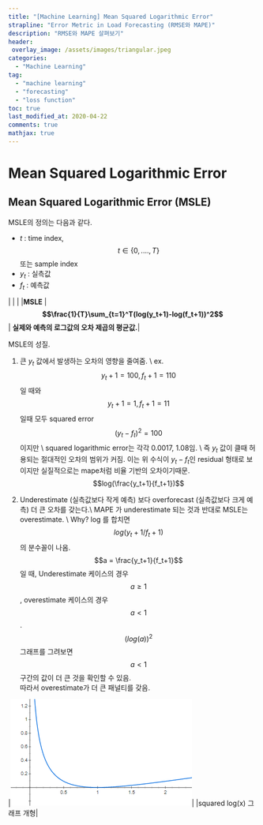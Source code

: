 ```yaml
---
title: "[Machine Learning] Mean Squared Logarithmic Error"
strapline: "Error Metric in Load Forecasting (RMSE와 MAPE)"
description: "RMSE와 MAPE 살펴보기"
header:
 overlay_image: /assets/images/triangular.jpeg
categories:
  - "Machine Learning"
tag:
  - "machine learning"
  - "forecasting"
  - "loss function"
toc: true
last_modified_at: 2020-04-22
comments: true
mathjax: true
---
```


# Mean Squared Logarithmic Error

## Mean Squared Logarithmic Error (MSLE)

MSLE의 정의는 다음과 같다.
- $t$ : time index, $$t\in \{ 0,....,T \}$$ 또는 sample index
- $y_t$ : 실측값
- $f_t$ : 예측값

| | |
|**MSLE** |**$$\frac{1}{T}\sum_{t=1}^T(log(y_t+1)-log(f_t+1))^2$$** | **실제와 예측의 로그값의 오차 제곱의 평균값.**|

MSLE의 성질.

1. 큰 $y_t$ 값에서 발생하는 오차의 영향을 줄여줌. \\
ex. $$y_t+1=100, f_t+1=110$$ 일 때와 $$y_t+1=1, f_t+1=11$$ 일때 모두 squared error $$(y_t-f_t)^2=100$$이지만 \\
squared logarithmic error는 각각 0.0017, 1.08임. \\
즉 $y_t$ 값이 클때 허용되는 절대적인 오차의 범위가 커짐. 이는 위 수식이 $y_t-f_t$인 residual 형태로 보이지만 실질적으로는 mape처럼 비율 기반의 오차이기때문.<br>
$$log(\frac{y_t+1}{f_t+1})$$

2. Underestimate (실측값보다 작게 예측) 보다 overforecast (실측값보다 크게 예측) 더 큰 오차를 갖는다.\\
MAPE 가 underestimate 되는 것과 반대로 MSLE는 overestimate. \\
Why? log 를 합치면 $$log(y_t+1/f_t+1)$$의 분수꼴이 나옴. $$a = \frac{y_t+1}{f_t+1}$$ 일 때, Underestimate 케이스의 경우 $$a\geq1$$, overestimate 케이스의 경우 $$a<1$$. <br> 
$$(log(a))^2$$ 그래프를 그려보면 $$a<1$$ 구간의 값이 더 큰 것을 확인할 수 있음. <br>
따라서 overestimate가 더 큰 패널티를 갖음.

|![MSLE](/assets/images/MSLE.PNG)|
|squared log(x) 그래프 개형|
